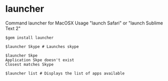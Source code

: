 launcher
========

Command launcher for MacOSX
Usage "launch Safari" or "launch Sublime Text 2"


```shell
$gem install launcher

$launcher Skype # Launches skype

$launcher Skpe
Application Skpe doesn't exist
Closest matches Skype

$launcher list # Displays the list of apps available
```
